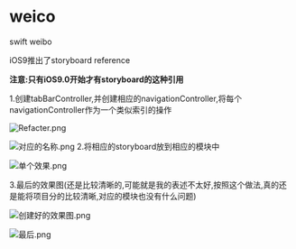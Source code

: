# weico
swift weibo


iOS9推出了storyboard reference


**注意:只有iOS9.0开始才有storyboard的这种引用**

1.创建tabBarController,并创建相应的navigationController,将每个navigationController作为一个类似索引的操作

![Refacter.png](http://upload-images.jianshu.io/upload_images/328309-d85eed0a6cda6663.png?imageMogr2/auto-orient/strip%7CimageView2/2/w/1240)

![对应的名称.png](http://upload-images.jianshu.io/upload_images/328309-60ef01786e49540a.png?imageMogr2/auto-orient/strip%7CimageView2/2/w/1240)
2.将相应的storyboard放到相应的模块中

![单个效果.png](http://upload-images.jianshu.io/upload_images/328309-20825f4469050791.png?imageMogr2/auto-orient/strip%7CimageView2/2/w/1240)

3.最后的效果图(还是比较清晰的,可能就是我的表述不太好,按照这个做法,真的还是能将项目分的比较清晰,对应的模块也没有什么问题)

![创建好的效果图.png](http://upload-images.jianshu.io/upload_images/328309-afb1ac53efd60c7e.png?imageMogr2/auto-orient/strip%7CimageView2/2/w/1240)


![最后.png](http://upload-images.jianshu.io/upload_images/328309-b4efdc5644a77b53.png?imageMogr2/auto-orient/strip%7CimageView2/2/w/1240)


